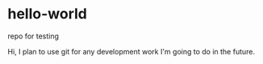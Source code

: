 # hello-world
repo for testing

Hi,
I plan to use git for any development work I'm going to do in the future.
